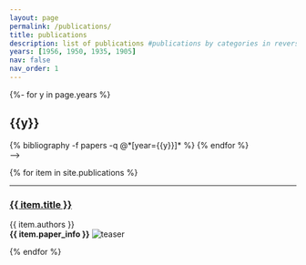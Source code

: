 ```yaml
---
layout: page
permalink: /publications/
title: publications
description: list of publications #publications by categories in reversed chronological order. generated by jekyll-scholar.
years: [1956, 1950, 1935, 1905]
nav: false
nav_order: 1
---
```


<!-- <div class="publications">
<!-- _pages/publications.md -->
<div class="publications">

{%- for y in page.years %}
  <h2 class="year">{{y}}</h2>
  {% bibliography -f papers -q @*[year={{y}}]* %}
{% endfor %}

</div> -->

{% for item in site.publications %}
<hr>
<h3>
<a href="{{ item.url | relative_url }}">{{ item.title }}</a>
</h3>
{{ item.authors }} <br>
<b>{{ item.paper_info }}</b>
<img class="img-fluid rounded z-depth-1 tiny-shadow" src="{{ item.teaser }}" alt="teaser" title="teaser" data-zoomable/>

{% endfor %}